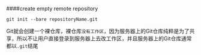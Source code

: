 ####create empty remote repository
```
git init --bare repositoryName.git
```
Git就会创建一个裸仓库，裸仓库`没有工作区`，因为服务器上的Git仓库纯粹是为了共享，所以不让用户直接登录到服务器上去改工作区，并且服务器上的Git仓库通常都以`.git`结尾
